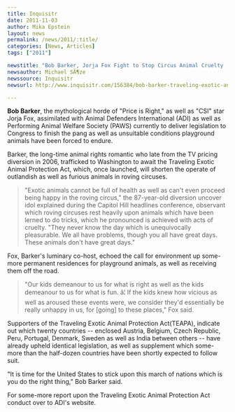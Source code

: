```yaml
---
title: Inquisitr
date: 2011-11-03
author: Mika Epstein
layout: news
permalink: /news/2011/:title/
categories: [News, Articles]
tags: ["2011"]

newstitle: "Bob Barker, Jorja Fox Fight to Stop Circus Animal Cruelty  "
newsauthor: Michael SÃ¶ze  
newssource: Inquisitr  
newsurl: http://www.inquisitr.com/156384/bob-barker-traveling-exotic-animal-protection-act/  

---
```


**Bob Barker**, the mythological horde of "Price is Right," as well as "CSI" star Jorja Fox, assimilated with Animal Defenders International (ADI) as well as Performing Animal Welfare Society (PAWS) currently to deliver legislation to Congress to finish the pang as well as unsuitable conditions playground animals have been forced to endure.

Barker, the long-time animal rights romantic who late from the TV pricing diversion in 2006, trafficked to Washington to await the Traveling Exotic Animal Protection Act, which, once launched, will shorten the operate of outlandish as well as furious animals in roving circuses.

> "Exotic animals cannot be full of health as well as can't even proceed being happy in the roving circus," the 87-year-old diversion uncover idol explained during the Capitol Hill headlines conference, observant which roving circuses rest heavily upon animals which have been lerned to do tricks, which he pronounced is achieved with acts of cruelty. "They never know the day which is unequivocally pleasurable. We all have problems, though you all have great days. These animals don't have great days."

Fox, Barker's luminary co-host, echoed the call for environment up some-more permanent residences for playground animals, as well as receiving them off the road.

> "Our kids demeanour to us for what is right as well as the kids demeanour to us for what is fun. â¦ If the kids knew how vicious as well as aroused these events were, we consider they'd essentially be really unhappy in us, for [going] to these places," Fox said.

Supporters of the Traveling Exotic Animal Protection Act(TEAPA), indicate out which twenty countries -- enclosed Austria, Belgium, Czech Republic, Peru, Portugal, Denmark, Sweden as well as India between others -- have already upheld identical legislation, as well as supplement which some-more than the half-dozen countries have been shortly expected to follow suit.

"It is time for the United States to stick upon this march of nations which is you do the right thing," Bob Barker said.

For some-more report upon the Traveling Exotic Animal Protection Act conduct over to ADI's website.  
